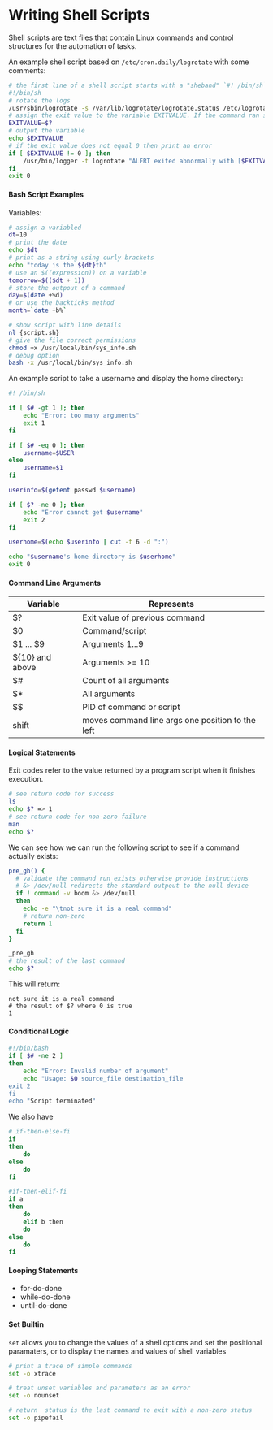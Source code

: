 # Writing Shell Scripts

Shell scripts are text files that contain Linux commands and control structures for the automation of tasks. 

An example shell script based on `/etc/cron.daily/logrotate` with some comments: 

```bash
# the first line of a shell script starts with a "sheband" `#! /bin/sh`. On RHEL this is symbolically linked to `/bin/bash`
#!/bin/sh
# rotate the logs
/usr/sbin/logrotate -s /var/lib/logrotate/logrotate.status /etc/logrotate.conf
# assign the exit value to the variable EXITVALUE. If the command ran succesfulyl this will be 0. 
EXITVALUE=$?
# output the variable
echo $EXITVALUE
# if the exit value does not equal 0 then print an error
if [ $EXITVALUE != 0 ]; then
    /usr/bin/logger -t logrotate "ALERT exited abnormally with [$EXITVALUE]"
fi
exit 0
```

#### Bash Script Examples

Variables:

```bash
# assign a variabled
dt=10
# print the date
echo $dt
# print as a string using curly brackets
echo "today is the ${dt}th"
# use an $((expression)) on a variable
tomorrow=$(($dt + 1))
# store the outpout of a command
day=$(date +%d)
# or use the backticks method
month=`date +b%`
```

```bash
# show script with line details
nl {script.sh}
# give the file correct permissions
chmod +x /usr/local/bin/sys_info.sh
# debug option
bash -x /usr/local/bin/sys_info.sh
```

An example script to take a username and display the home directory:

```bash
#! /bin/sh

if [ $# -gt 1 ]; then
    echo "Error: too many arguments"
    exit 1
fi

if [ $# -eq 0 ]; then
    username=$USER
else
    username=$1
fi

userinfo=$(getent passwd $username)

if [ $? -ne 0 ]; then
    echo "Error cannot get $username"
    exit 2
fi

userhome=$(echo $userinfo | cut -f 6 -d ":")

echo "$username's home directory is $userhome"
exit 0
```

#### Command Line Arguments

| Variable  |  Represents| 
| --- |--- |
| $?   | Exit value of previous command | 
| $0   | Command/script | 
| $1 ... $9  | Arguments 1...9 | 
| ${10} and above  | Arguments >= 10 | 
| $# | Count of all arguments | 
| $* |  All arguments | 
| $$ | PID of command or script |
| shift | moves command line args one position to the left |   


#### Logical Statements 

Exit codes refer to the value returned by a program script when it finishes execution. 

```bash
# see return code for success
ls
echo $? => 1
# see return code for non-zero failure 
man
echo $?
```

We can see how we can run the following script to see if a command actually exists: 

```bash
pre_gh() {
  # validate the command run exists otherwise provide instructions
  # &> /dev/null redirects the standard outpout to the null device
  if ! command -v boom &> /dev/null
  then
    echo -e "\tnot sure it is a real command"
    # return non-zero 
    return 1
  fi
}

_pre_gh
# the result of the last command
echo $?
```

This will return:

```
not sure it is a real command
# the result of $? where 0 is true
1
```

#### Conditional Logic

```bash
#!/bin/bash
if [ $# -ne 2 ]
then 
    echo "Error: Invalid number of argument"
    echo "Usage: $0 source_file destination_file
exit 2
fi
echo "Script terminated"
```

We also have 

```bash
# if-then-else-fi
if
then 
    do
else
    do
fi

#if-then-elif-fi
if a
then
    do
    elif b then
    do
else
    do
fi
```

#### Looping Statements

* for-do-done
* while-do-done
* until-do-done

#### Set Builtin

`set` allows you to change the values of a shell options and set the positional paramaters, or to display the names and values of shell variables

```bash
# print a trace of simple commands
set -o xtrace

# treat unset variables and parameters as an error
set -o nounset

# return  status is the last command to exit with a non-zero status
set -o pipefail
```
